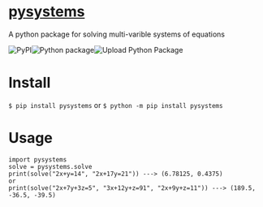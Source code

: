 # [pysystems](https://pypi.org/project/pysystems/)


A python package for solving multi-varible systems of equations

![PyPI](https://img.shields.io/pypi/v/pysystems)![Python package](https://github.com/gubareve/pysystems/workflows/Python%20package/badge.svg)![Upload Python Package](https://github.com/gubareve/pysystems/workflows/Upload%20Python%20Package/badge.svg)


# Install
``` $ pip install pysystems ```
or
``` $ python -m pip install pysystems ```

# Usage
``` 
import pysystems
solve = pysystems.solve
print(solve("2x+y=14", "2x+17y=21")) ---> (6.78125, 0.4375)
or
print(solve("2x+7y+3z=5", "3x+12y+z=91", "2x+9y+z=11")) ---> (189.5, -36.5, -39.5)
```

